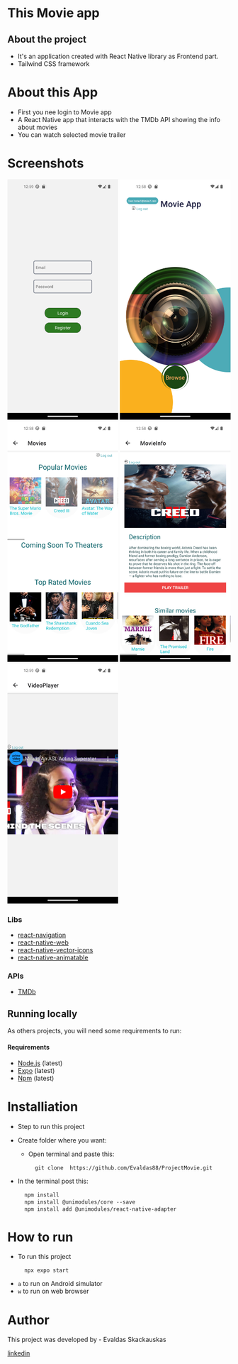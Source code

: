 # This Movie app 

## About the project

* It's an application created with  React Native library as Frontend part.
* Tailwind CSS framework
 

# About this App 

* First you nee login to Movie app
* A React Native app that interacts with the TMDb API showing the info about movies
* You can watch selected movie trailer

# Screenshots
<p float="left">
    <img src="assets\images\2.png" width="250">     
    <img src="assets\images\1.png" width="250" > 
    <img src="assets\images\3.png" width="250" >     
    <img src="assets\images\5.png" width="250" >     
    <img src="assets\images\4.png" width="250" >     

</p> 

### Libs

- [react-navigation](https://reactnavigation.org/docs/getting-startedS/)
- [react-native-web](https://github.com/react-native-webview/react-native-webview)
- [react-native-vector-icons](https://www.npmjs.com/package/react-native-vector-icons)
- [react-native-animatable](https://www.npmjs.com/package/react-native-animatable)

### APIs

- [TMDb](https://developers.themoviedb.org/3/getting-started/introduction)

## Running locally

As others projects, you will need some requirements to run:

#### Requirements

- [Node.js](https://nodejs.org/) (latest)
- [Expo](https://expo.io/) (latest)
- [Npm](https://www.npmjs.com/package/latest-version) (latest)
# Installiation

* Step to run this project
  
* Create folder where you want:

    * Open terminal and paste this:

            git clone  https://github.com/Evaldas88/ProjectMovie.git

* In the terminal post this: 

        npm install
        npm install @unimodules/core --save
        npm install add @unimodules/react-native-adapter
        
        
# How to run

* To run this project

        npx expo start
- `a` to run on Android simulator
- `w` to run on web browser
# Author

This project was developed by  - Evaldas Skackauskas 

<a href="https://www.linkedin.com/in/evaldas-skackauskas/">linkedin</a>
